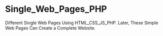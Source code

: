 # Single_Web_Pages_PHP
Different Single Web Pages Using HTML_CSS_JS_PHP.
Later, These Simple Web Pages Can Create a Complete Website.
